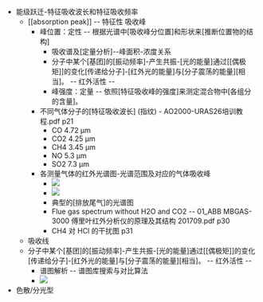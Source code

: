 - 能级跃迁-特征吸收波长和特征吸收频率
    - [[absorption peak]] -- 特征性 吸收峰
        - 峰位置：定性 -- 根据光谱中[吸收峰分位置]和形状来[推断位置物的结构]
            - 吸收谱及[定量分析]--峰面积-浓度关系
            - 分子中某个[基团]的[振动频率]-产生共振-[光的能量]通过[[偶极矩]]的变化[传递给分子]-[红外光的能量]与[分子震荡的能量][相当]。 -- 红外活性 -- 
            - 峰强度：定量 -- 依照[特征吸收峰的强度]来测定混合物中[各组分的含量]。
        - 不同气体分子的[特征吸收波长] (指纹) - AO2000-URAS26培训教程.pdf p21
            - CO 4.72 μm
            - CO2 4.25 μm
            - CH4 3.45 μm
            - NO 5.3 μm
            - SO2 7.3 μm
        - 各测量气体的红外光谱图-光谱范围及对应的气体吸收峰
            - ![](https://firebasestorage.googleapis.com/v0/b/firescript-577a2.appspot.com/o/imgs%2Fapp%2FXELiu-NovaKG%2F_zjQaOoEZa.png?alt=media&token=c2002790-321b-428a-932e-d1492ee4a6f9)
            - ![](https://firebasestorage.googleapis.com/v0/b/firescript-577a2.appspot.com/o/imgs%2Fapp%2FXELiu-NovaKG%2F6doyL7PMoP.png?alt=media&token=459d7e49-4472-460b-b6f6-daf3228a671a)
            - 典型的[排放尾气]的光谱图
            - Flue gas spectrum without H2O and CO2 -- 01_ABB MBGAS-3000 傅里叶红外分析仪的原理及其结构 201709.pdf p30
            - CH4 对 HCl 的干扰图 p31
    - 吸收线
    - 分子中某个[基团]的[振动频率]-产生共振-[光的能量]通过[[偶极矩]]的变化[传递给分子]-[红外光的能量]与[分子震荡的能量][相当]。 -- 红外活性 -- 
        - 谱图解析 -- 谱图库搜索与对比算法
        - ![](https://firebasestorage.googleapis.com/v0/b/firescript-577a2.appspot.com/o/imgs%2Fapp%2FXELiu-NovaKG%2F1T8RWuQHrq.png?alt=media&token=66ca1e77-28e4-43ce-97bf-3cc25dad8a86)
- 色散/分光型
